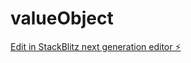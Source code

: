 # valueObject

[Edit in StackBlitz next generation editor ⚡️](https://stackblitz.com/~/github.com/iborba/valueObject)